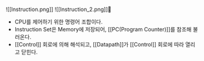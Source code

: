 ![[Instruction.png]]
![[Instruction_2.png]]
- CPU를 제어하기 위한 명령어 조합이다.
- Instruction Set은 Memory에 저장되어, [[PC(Program Counter)]]를 참조해 불러온다.
- [[Control]] 회로에 의해 해석되고, [[Datapath]]가 [[Control]] 회로에 따라 열리고 닫힌다.